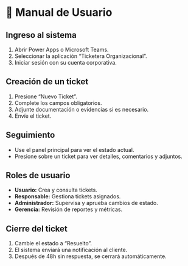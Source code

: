 # 📖 Manual de Usuario

## Ingreso al sistema
1. Abrir Power Apps o Microsoft Teams.
2. Seleccionar la aplicación “Ticketera Organizacional”.
3. Iniciar sesión con su cuenta corporativa.

## Creación de un ticket
1. Presione “Nuevo Ticket”.
2. Complete los campos obligatorios.
3. Adjunte documentación o evidencias si es necesario.
4. Envíe el ticket.

## Seguimiento
- Use el panel principal para ver el estado actual.
- Presione sobre un ticket para ver detalles, comentarios y adjuntos.

## Roles de usuario
- **Usuario:** Crea y consulta tickets.
- **Responsable:** Gestiona tickets asignados.
- **Administrador:** Supervisa y aprueba cambios de estado.
- **Gerencia:** Revisión de reportes y métricas.

## Cierre del ticket
1. Cambie el estado a “Resuelto”.
2. El sistema enviará una notificación al cliente.
3. Después de 48h sin respuesta, se cerrará automáticamente.
